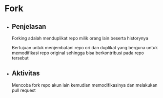 # **Fork**

- ## Penjelasan
    Forking adalah menduplikat repo milik orang lain beserta historynya
    
    Bertujuan untuk menjembatani repo ori dan duplikat yang berguna untuk memodifikasi repo original sehingga bisa berkontribusi pada repo tersebut


- ## Aktivitas
    Mencoba fork repo akun lain kemudian memodifikasinya dan melakukan pull request